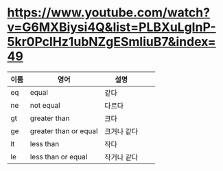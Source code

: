 # https://www.youtube.com/watch?v=G6MXBiysi4Q&list=PLBXuLgInP-5kr0PclHz1ubNZgESmliuB7&index=49
 


| 이름 | 영어                  | 설명        |   |   |
|------|-----------------------|-------------|---|---|
| eq   | equal                 | 같다        |   |   |
| ne   | not equal             | 다르다      |   |   |
| gt   | greater than          | 크다        |   |   |
| ge   | greater than or equal | 크거나 같다 |   |   |
| lt   | less than             | 작다        |   |   |
| le   | less than or equal    | 작거나 같다 |   |   |
